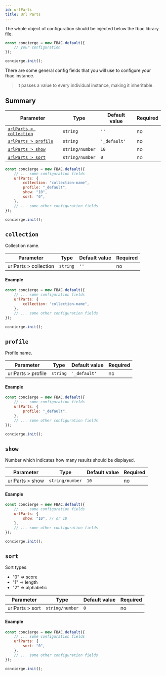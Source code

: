 ```yaml
---
id: urlParts
title: Url Parts
---
```


The whole object of configuration should be injected below the fbac library file.

```js
const concierge = new FBAC.default({
    // your configuration
});

concierge.init();
```

There are some general config fields that you will use to configure your fbac instance.

>It passes a value to every individual instance, making it inheritable.

## Summary

| Parameter 	  | Type 	     | Default value 	| Required 	|
|-------------	|----------- |--------------	|----------	|
| [`urlParts > collection`](1-configuration-2-url-parts.md#collection)                        | `string`           | `''`                           | no       |
| [`urlParts > profile`](1-configuration-2-url-parts.md#profile)                              | `string`           | `'_default'`                   | no       |
| [`urlParts > show`](1-configuration-2-url-parts.md#show)                                    | `string/number`    | `10`                           | no       |
| [`urlParts > sort`](1-configuration-2-url-parts.md#sort)                                    | `string/number`    | `0`                            | no       |

```js
const concierge = new FBAC.default({
    // ... some configuration fields
    urlParts: {
        collection: "collection-name",
        profile: "_default",
        show: "10",
        sort: "0",
    },
    // ... some other configuration fields
});

concierge.init();
```


## `collection`

Collection name.

| Parameter 	  | Type 	     | Default value 	| Required 	|
|-------------	|----------- |--------------	|----------	|
| urlParts > collection | `string`           | `''`                           | no       |

#### Example

```js
const concierge = new FBAC.default({
    // ... some configuration fields
    urlParts: {
        collection: "collection-name",
    },
    // ... some other configuration fields
});

concierge.init();
```

## `profile`

Profile name.

| Parameter 	  | Type 	     | Default value 	| Required 	|
|-------------	|----------- |--------------	|----------	|
| urlParts > profile | `string`           | `'_default'`                   | no       |


#### Example

```js
const concierge = new FBAC.default({
    // ... some configuration fields
    urlParts: {
        profile: "_default",
    },
    // ... some other configuration fields
});

concierge.init();
```

## `show`

Number which indicates how many results should be displayed.

| Parameter 	  | Type 	     | Default value 	| Required 	|
|-------------	|----------- |--------------	|----------	|
| urlParts > show | `string/number`    | `10`                           | no       |

#### Example

```js
const concierge = new FBAC.default({
    // ... some configuration fields
    urlParts: {
        show: "10", // or 10
    },
    // ... some other configuration fields
});

concierge.init();
```

## `sort`

Sort types:
* "0" => score
* "1" => length
* "2" => alphabetic

| Parameter 	  | Type 	     | Default value 	| Required 	|
|-------------	|----------- |--------------	|----------	|
| urlParts > sort | `string/number`    | `0`                            | no       |

#### Example

```js
const concierge = new FBAC.default({
    // ... some configuration fields
    urlParts: {
        sort: "0",
    },
    // ... some other configuration fields
});

concierge.init();
```